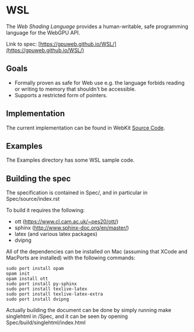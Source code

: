 # WSL

The *Web Shading Language* provides a human-writable, safe programming language
for the WebGPU API.

Link to spec: [https://gpuweb.github.io/WSL/](https://gpuweb.github.io/WSL/)

## Goals

- Formally proven as safe for Web use e.g. the language forbids reading or writing to memory that shouldn't be accessible.
- Supports a restricted form of pointers.

## Implementation

The current implementation can be found in WebKit [Source Code](https://github.com/WebKit/webkit/tree/master/Source/WebCore/Modules/webgpu/WHLSL).

## Examples

The Examples directory has some WSL sample code.

## Building the spec

The specification is contained in Spec/, and in particular in Spec/source/index.rst

To build it requires the following:
- ott (https://www.cl.cam.ac.uk/~pes20/ott/)
- sphinx (http://www.sphinx-doc.org/en/master/)
- latex (and various latex packages)
- dvipng

All of the dependencies can be installed on Mac (assuming that XCode and MacPorts are installed) with the following commands:

```
sudo port install opam
opam init
opam install ott
sudo port install py-sphinx
sudo port install texlive-latex
sudo port install texlive-latex-extra
sudo port install dvipng
```

Actually building the document can be done by simply running make singlehtml in /Spec, and it can be seen by opening Spec/build/singlehtml/index.html
